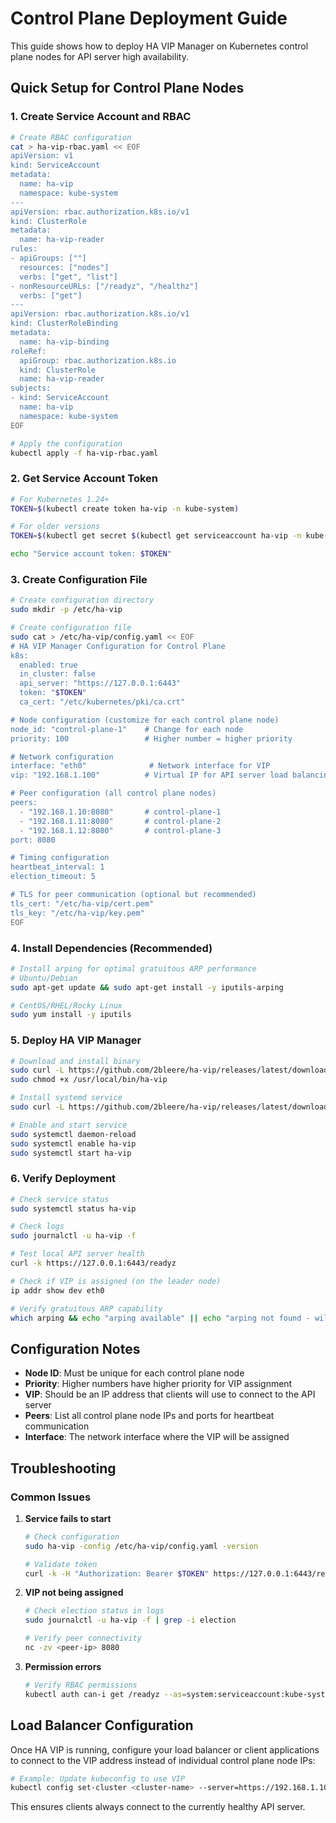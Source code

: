 # Control Plane Deployment Guide

This guide shows how to deploy HA VIP Manager on Kubernetes control plane nodes for API server high availability.

## Quick Setup for Control Plane Nodes

### 1. Create Service Account and RBAC

```bash
# Create RBAC configuration
cat > ha-vip-rbac.yaml << EOF
apiVersion: v1
kind: ServiceAccount
metadata:
  name: ha-vip
  namespace: kube-system
---
apiVersion: rbac.authorization.k8s.io/v1
kind: ClusterRole
metadata:
  name: ha-vip-reader
rules:
- apiGroups: [""]
  resources: ["nodes"]
  verbs: ["get", "list"]
- nonResourceURLs: ["/readyz", "/healthz"]
  verbs: ["get"]
---
apiVersion: rbac.authorization.k8s.io/v1
kind: ClusterRoleBinding
metadata:
  name: ha-vip-binding
roleRef:
  apiGroup: rbac.authorization.k8s.io
  kind: ClusterRole
  name: ha-vip-reader
subjects:
- kind: ServiceAccount
  name: ha-vip
  namespace: kube-system
EOF

# Apply the configuration
kubectl apply -f ha-vip-rbac.yaml
```

### 2. Get Service Account Token

```bash
# For Kubernetes 1.24+
TOKEN=$(kubectl create token ha-vip -n kube-system)

# For older versions
TOKEN=$(kubectl get secret $(kubectl get serviceaccount ha-vip -n kube-system -o jsonpath='{.secrets[0].name}') -o jsonpath='{.data.token}' | base64 -d)

echo "Service account token: $TOKEN"
```

### 3. Create Configuration File

```bash
# Create configuration directory
sudo mkdir -p /etc/ha-vip

# Create configuration file
sudo cat > /etc/ha-vip/config.yaml << EOF
# HA VIP Manager Configuration for Control Plane
k8s:
  enabled: true
  in_cluster: false
  api_server: "https://127.0.0.1:6443"
  token: "$TOKEN"
  ca_cert: "/etc/kubernetes/pki/ca.crt"

# Node configuration (customize for each control plane node)
node_id: "control-plane-1"    # Change for each node
priority: 100                 # Higher number = higher priority

# Network configuration
interface: "eth0"              # Network interface for VIP
vip: "192.168.1.100"          # Virtual IP for API server load balancing

# Peer configuration (all control plane nodes)
peers:
  - "192.168.1.10:8080"       # control-plane-1
  - "192.168.1.11:8080"       # control-plane-2  
  - "192.168.1.12:8080"       # control-plane-3
port: 8080

# Timing configuration
heartbeat_interval: 1
election_timeout: 5

# TLS for peer communication (optional but recommended)
tls_cert: "/etc/ha-vip/cert.pem"
tls_key: "/etc/ha-vip/key.pem"
EOF
```

### 4. Install Dependencies (Recommended)

```bash
# Install arping for optimal gratuitous ARP performance
# Ubuntu/Debian
sudo apt-get update && sudo apt-get install -y iputils-arping

# CentOS/RHEL/Rocky Linux
sudo yum install -y iputils
```

### 5. Deploy HA VIP Manager

```bash
# Download and install binary
sudo curl -L https://github.com/2bleere/ha-vip/releases/latest/download/ha-vip-linux-arm64 -o /usr/local/bin/ha-vip
sudo chmod +x /usr/local/bin/ha-vip

# Install systemd service
sudo curl -L https://github.com/2bleere/ha-vip/releases/latest/download/ha-vip.service -o /etc/systemd/system/ha-vip.service

# Enable and start service
sudo systemctl daemon-reload
sudo systemctl enable ha-vip
sudo systemctl start ha-vip
```

### 6. Verify Deployment

```bash
# Check service status
sudo systemctl status ha-vip

# Check logs
sudo journalctl -u ha-vip -f

# Test local API server health
curl -k https://127.0.0.1:6443/readyz

# Check if VIP is assigned (on the leader node)
ip addr show dev eth0

# Verify gratuitous ARP capability
which arping && echo "arping available" || echo "arping not found - will use fallback method"
```

## Configuration Notes

- **Node ID**: Must be unique for each control plane node
- **Priority**: Higher numbers have higher priority for VIP assignment
- **VIP**: Should be an IP address that clients will use to connect to the API server
- **Peers**: List all control plane node IPs and ports for heartbeat communication
- **Interface**: The network interface where the VIP will be assigned

## Troubleshooting

### Common Issues

1. **Service fails to start**
   ```bash
   # Check configuration
   sudo ha-vip -config /etc/ha-vip/config.yaml -version
   
   # Validate token
   curl -k -H "Authorization: Bearer $TOKEN" https://127.0.0.1:6443/readyz
   ```

2. **VIP not being assigned**
   ```bash
   # Check election status in logs
   sudo journalctl -u ha-vip -f | grep -i election
   
   # Verify peer connectivity
   nc -zv <peer-ip> 8080
   ```

3. **Permission errors**
   ```bash
   # Verify RBAC permissions
   kubectl auth can-i get /readyz --as=system:serviceaccount:kube-system:ha-vip
   ```

## Load Balancer Configuration

Once HA VIP is running, configure your load balancer or client applications to connect to the VIP address instead of individual control plane node IPs:

```bash
# Example: Update kubeconfig to use VIP
kubectl config set-cluster <cluster-name> --server=https://192.168.1.100:6443
```

This ensures clients always connect to the currently healthy API server.
